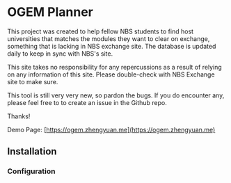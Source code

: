 # OGEM Planner
This project was created to help fellow NBS students to find host universities that matches the modules they want to clear on exchange, something that is lacking in NBS exchange site. The database is updated daily to keep in sync with NBS's site. 

This site takes no responsibility for any repercussions as a result of relying on any information of this site. Please double-check with NBS Exchange site to make sure. 

This tool is still very very new, so pardon the bugs. If you do encounter any, please feel free to to create an issue in the Github repo. 

Thanks!

Demo Page: [https://ogem.zhengyuan.me](https://ogem.zhengyuan.me)

## Installation

### Configuration

